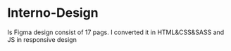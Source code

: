 # Interno-Design 
Is Figma design consist of 17 pags.
I converted it in HTML&CSS&SASS and JS in responsive design  